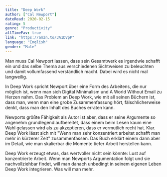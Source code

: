 ```yaml
---
title: "Deep Work"
author: ["Cal Newport"]
dateRead: 2020-02-15
rating: 5
genre: "Productivity"
allTimeFav: true
link: "https://amzn.to/3A1DVpP"
language: "English"
gender: "Male"
---
```


Man muss Cal Newport lassen, dass sein Gesamtwerk es irgendwie schafft ein und das selbe Thema aus verschiedenen Sichtweisen zu beleuchten und damit vollumfassend verständlich macht. Dabei wird es nicht mal langweilig.

In Deep Work spricht Newport über eine Form des Arbeitens, die nur möglich ist, wenn man sich Digital Minimalism und A World Without Email zu Herzen nahm. Das Problem an Deep Work, wie mit all seinen Büchern ist, dass man, wenn man eine grobe Zusammenfassung hört, fälschlicherweise denkt, dass man den Inhalt des Buches erraten kann.

Newports größte Fähigkeit als Autor ist aber, dass er seine Argumente so angenehm grundlegend aufbereitet, dass einem beim Lesen kaum eine Wahl gelassen wird als zu akzeptieren, dass er vermutlich recht hat. Klar. Deep Work lässt sich mit "Wenn man sehr konzentriert arbeitet schafft man mehr in kürzerer Zeit" zusammenfassen. Das Buch erklärt einem dann aber im Detail, wie man skalierbar die Momente tiefer Arbeit herstellen kann.

Deep Work erzeugt etwas, das wertvoller nicht sein könnte: Lust auf konzentrierte Arbeit. Wenn man Newports Argumentation folgt und sie nachvollziehbar findet, will man danach unbedingt in seinem eigenen Leben Deep Work integrieren. Was will man mehr.

